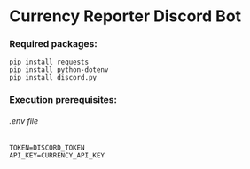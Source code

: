 # Currency Reporter Discord Bot
### Required packages:
```
pip install requests
pip install python-dotenv
pip install discord.py
```
### Execution prerequisites:
###### .env file
```
TOKEN=DISCORD_TOKEN
API_KEY=CURRENCY_API_KEY
```